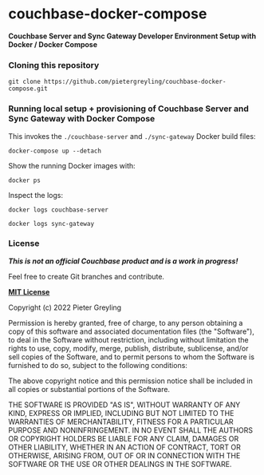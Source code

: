 # couchbase-docker-compose
**Couchbase Server and Sync Gateway Developer Environment Setup with Docker / Docker Compose**

### Cloning this repository

`git clone https://github.com/pietergreyling/couchbase-docker-compose.git`


### Running local setup + provisioning of Couchbase Server and Sync Gateway with Docker Compose

This invokes the `./couchbase-server` and `./sync-gateway` Docker build files:

`docker-compose up --detach`

Show the running Docker images with:

`docker ps`

Inspect the logs:

`docker logs couchbase-server`

`docker logs sync-gateway`



### License

***This is not an official Couchbase product and is a work in progress!***

Feel free to create Git branches and contribute.

**[MIT License](https://opensource.org/licenses/MIT)**

Copyright (c) 2022 Pieter Greyling

Permission is hereby granted, free of charge, to any person obtaining a copy
of this software and associated documentation files (the "Software"), to deal
in the Software without restriction, including without limitation the rights
to use, copy, modify, merge, publish, distribute, sublicense, and/or sell
copies of the Software, and to permit persons to whom the Software is
furnished to do so, subject to the following conditions:

The above copyright notice and this permission notice shall be included in all
copies or substantial portions of the Software.

THE SOFTWARE IS PROVIDED "AS IS", WITHOUT WARRANTY OF ANY KIND, EXPRESS OR
IMPLIED, INCLUDING BUT NOT LIMITED TO THE WARRANTIES OF MERCHANTABILITY,
FITNESS FOR A PARTICULAR PURPOSE AND NONINFRINGEMENT. IN NO EVENT SHALL THE
AUTHORS OR COPYRIGHT HOLDERS BE LIABLE FOR ANY CLAIM, DAMAGES OR OTHER
LIABILITY, WHETHER IN AN ACTION OF CONTRACT, TORT OR OTHERWISE, ARISING FROM,
OUT OF OR IN CONNECTION WITH THE SOFTWARE OR THE USE OR OTHER DEALINGS IN THE
SOFTWARE.
